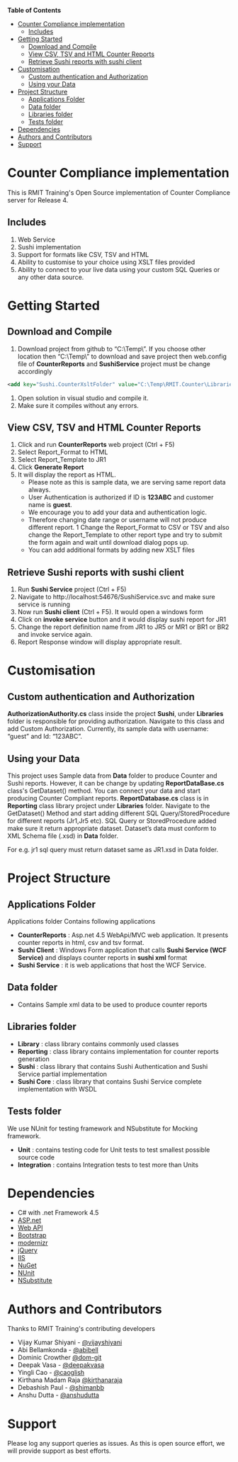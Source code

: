 **Table of Contents**
- [Counter Compliance implementation](#counter-compliance-implementation)
	- [Includes](#includes)
- [Getting Started](#getting-started)
	- [Download and Compile](#download-and-compile)
	- [View CSV, TSV and HTML Counter Reports](#view-csv-tsv-and-html-counter-reports)
	- [Retrieve Sushi reports with sushi client](#retrieve-sushi-reports-with-sushi-client)
- [Customisation](#customisation)
	- [Custom authentication and Authorization](#custom-authentication-and-authorization)
	- [Using your Data](#using-your-data)
- [Project Structure](#project-structure)
	- [Applications Folder](#applications-folder)
	- [Data folder](#data-folder)
	- [Libraries folder](#libraries-folder)
	- [Tests folder](#tests-folder)
- [Dependencies](#dependencies)
- [Authors and Contributors](#authors-and-contributors)
- [Support](#support)

# Counter Compliance implementation
This is RMIT Training's Open Source implementation of Counter Compliance server for Release 4.

## Includes
1. Web Service
1. Sushi implementation
1. Support for formats like CSV, TSV and HTML
1. Ability to customise to your choice using XSLT files provided
1. Ability to connect to your live data using your custom SQL Queries or any other data source.

# Getting Started

## Download and Compile
1. Download project from github to “C:\Temp\”. If you choose other location then “C:\Temp\” to download and save project then web.config file of **CounterReports** and **SushiService** project must be change accordingly
```xml
<add key="Sushi.CounterXsltFolder" value="C:\Temp\RMIT.Counter\Libraries\Reporting\Reports\Xslt" />
```
1. Open solution in visual studio and compile it.
1. Make sure it compiles without any errors.

## View CSV, TSV and HTML Counter Reports
1. Click and run **CounterReports** web project (Ctrl + F5)
1. Select Report_Format to HTML
1. Select Report_Template to JR1
1. Click **Generate Report**
1. It will display the report as HTML.
    * Please note as this is sample data, we are serving same report data always.
    * User Authentication is authorized if ID is **123ABC** and customer name is **guest**.
    * We encourage you to add your data and authentication logic.
    * Therefore changing date range or username will not produce different report.
1 Change the Report_Format to CSV or TSV and also change the Report_Template to other report type and try to submit the form again and wait until download dialog pops up.
    * You can add additional formats by adding new XSLT files

## Retrieve Sushi reports with sushi client
1. Run **Sushi Service** project (Ctrl + F5)
1. Navigate to http://localhost:54676/SushiService.svc and make sure service is running
1. Now run **Sushi client** (Ctrl + F5). It would open a windows form
1. Click on **invoke service** button and it would display sushi report for JR1
1. Change the report definition name from JR1 to JR5 or MR1 or BR1 or BR2 and invoke service again.
1. Report Response window will display appropriate result.

# Customisation

## Custom authentication and Authorization
**AuthorizationAuthority.cs** class inside the project **Sushi**, under **Libraries** folder is responsible for providing authorization. Navigate to this class and add Custom Authorization. Currently, its sample data with username: “guest” and Id: “123ABC”.

## Using your Data
This project uses Sample data from **Data** folder to produce Counter and Sushi reports. However, it can be change by updating **ReportDataBase.cs** class's GetDataset() method. You can connect your data and start producing Counter Compliant reports. **ReportDatabase.cs** class is in **Reporting** class library project under **Libraries** folder. Navigate to the GetDataset() Method and start adding different SQL Query/StoredProcedure for different reports (Jr1,Jr5 etc). SQL Query or StoredProcedure added make sure it return appropriate dataset. Dataset’s data must conform to XML Schema file (.xsd) in **Data** folder.

For e.g. jr1 sql query must return dataset same as JR1.xsd in Data folder.

# Project Structure
## Applications Folder
Applications folder Contains following applications
* **CounterReports** :  Asp.net 4.5 WebApi/MVC web application. It presents counter reports in html, csv and tsv format. 
* **Sushi Client** : Windows Form application that calls **Sushi Service (WCF Service)** and displays counter reports in **sushi xml** format
* **Sushi Service** : it is web applications that host the WCF Service.

## Data folder
* Contains Sample xml data to be used to produce counter reports

## Libraries folder
* **Library** :  class library contains commonly used classes 
* **Reporting** : class library contains implementation for counter reports generation
* **Sushi** : class library that contains Sushi Authentication and Sushi Service partial implementation
* **Sushi Core** : class library that contains Sushi Service complete implementation with WSDL

## Tests folder
We use NUnit for testing framework and NSubstitute for Mocking framework.
* **Unit** : contains testing code for Unit tests to test smallest possible source code
* **Integration** : contains Integration tests to test more than Units

# Dependencies
* C# with .net Framework 4.5
* [ASP.net](http://www.asp.net/)
* [Web API](http://www.asp.net/web-api)
* [Bootstrap](http://getbootstrap.com/)
* [modernizr](http://modernizr.com/)
* [jQuery](http://www.jQuery.com/)
* [IIS](http://www.iis.net/)
* [NuGet](https://www.nuget.org/)
* [NUnit](http://www.nunit.org/)
* [NSubstitute](http://nsubstitute.github.io/)

# Authors and Contributors
Thanks to RMIT Training's contributing developers
* Vijay Kumar Shiyani - [@vijayshiyani](https://github.com/vijayshiyani)
* Abi Bellamkonda - [@abibell](https://github.com/abibell)
* Dominic Crowther [@dom-git](https://github.com/dom-git)
* Deepak Vasa - [@deepakvasa](https://github.com/deepakvasa)
* Yingli Cao - [@caoglish](https://github.com/caoglish)
* Kirthana Madam Raja [@kirthanaraja](https://github.com/kirthanaraja)
* Debashish Paul - [@shimanbb](https://github.com/shimanbb)
* Anshu Dutta - [@anshudutta](https://github.com/anshudutta)

# Support
Please log any support queries as issues. As this is open source effort, we will provide support as best efforts.
